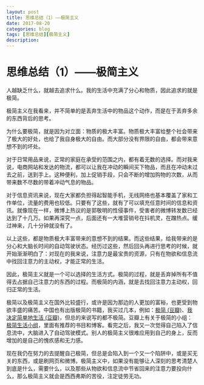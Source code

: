 ```yaml
---
layout: post
title: 思维总结（1）——极简主义
date: 2017-08-20
categories: blog
tags: [思维总结][极简主义]
description:
---
```


# 思维总结（1）——极简主义
人越缺乏什么，就越去追求什么。我的生活中充满了分心和物质，因此追求的就是极简。

极简主义在我看来，并不简单的是丢弃生活中的物品这个动作，而是在于丢弃多余的东西背后的思考。

为什么要极简，就是因为对立面：物质的极大丰富。物质极大丰富给整个社会带来了极大的好处，也给了我自身极大的自由。而大部分没有界限的自由，都会带来意想不到的坏处。

对于日常用品来说，正常的家庭在承受的范围之内，都有着无数的选择。而对我来说，电商网站和发达的物流，都可以让我在冲动的瞬间买下物品，而且在冲动未过去之前，送到手上。这种便利，加上促销手段，只会不断的增加购物的次数，从而带来数不尽数的带着冲动气息的物品。

对于信息资讯来说，现在大家都负担得起智能手机，无线网络也基本覆盖了家和工作单位，流量的费用也较低。只要有了这些，就有了可以填充任意时间的信息和资讯。就像现在一样，微博上热议的是郭敬明的性侵事件，受害者的微博转发数已经达到了十几万。如果再深究一点，后面还有一大堆营销号在抖机灵，在蹭热点。缓过神来，几十分钟就没有了。

以上这些，都是物质极大丰富带来的意想不到的结果。而这些结果，给我带来的是分心和大脑长时间的自动驾驶状态。经历过这些，然后回头再进行思考的时候，就开始渐渐明白了：对现在的我来说，注意力是最宝贵的资源，只有在物欲和信息流中找回注意力的主动权，才能正常的生活。

因此，极简主义就是一个可以选择的生活方式。极简的过程，就是丢弃掉所有不值得去占据自己注意力的东西的过程。而极简的内涵，就是去找回注意力主动权，回归正常的生活。

极简以及极简主义在国外比较盛行，或许是因为那边的人更加的富裕，也更受到物欲丰盛的痛苦。中国也有出版极简的书籍，我买过几本，例如：[极简 (豆瓣)](https://book.douban.com/subject/26897699/)、[我决定简单地生活 (豆瓣)](https://book.douban.com/subject/26890882/)，但总的来说写的都不极简。豆瓣上有关于极简的小组：[极简生活小组](https://www.douban.com/group/minimalists/)，里面有推荐的书目和博客。看完之后，我又一次觉得自己陷入了信息流中，大脑进入了自动驾驶模式。别人的极简主义很难应用到自己的身上，反而增加的是自己的愧疚感和无力感。

现在我仍在努力的去提醒自己极简，但总是会陷入到一个又一个陷阱中，或是买无关的东西，或是刷网页和微博。极简主义中，如果没有能够让人深刻的思考清楚人到底是什么，需要什么，以及那些从物欲和信息流中节省回来的注意力要投向什么，那么极简主义就会是西西弗斯的苦役，注定徒劳无功。
